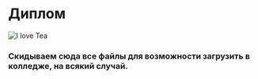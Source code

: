# Диплом

![I love Tea](https://telegra.ph/file/3cedc13c354a13955cc34.jpg)

### Скидываем сюда все файлы для возможности загрузить в колледже, на всякий случай.
